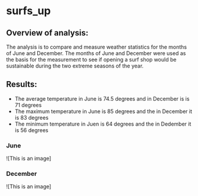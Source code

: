 # surfs_up

## Overview of analysis:

The analysis is to compare and measure weather statistics for the months of June and December.  The months of June and December were used as the basis for the measurement to see if opening a surf shop would be sustainable during the two extreme seasons of the year.

## Results:

* The average temperature in June is 74.5 degrees and in December is is 71 degrees
* The maximum temperature in June is 85 degrees and the in December it is 83 degrees
* The minimum temperature in Juen is 64 degrees and the in Dedember it is 56 degrees

### June

![This is an image]

### December

![This is an image]
